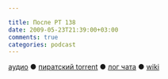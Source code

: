 ```yaml
---

title: После РТ 138
date: 2009-05-23T21:39:00+03:00
comments: true
categories: podcast
---
```

[аудио](http://cdn.radio-t.com/rt138post.mp3) ● [пиратский torrent](http://pirates.radio-t.com/torrents/rt138post.mp3.torrent) ● [лог чата](http://chat.radio-t.com/logs/radio-t-138.html) ● [wiki](http://wiki.radio-t.com/%D0%9F%D0%BE%D1%81%D0%BB%D0%B5_%D0%A0%D0%A2_138)<audio src="http://cdn.radio-t.com/rt138post.mp3" preload="none">
